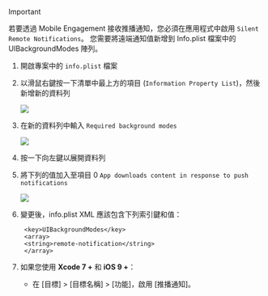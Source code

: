 > [!IMPORTANT]
> 若要透過 Mobile Engagement 接收推播通知，您必須在應用程式中啟用 `Silent Remote Notifications`。 您需要將遠端通知值新增到 Info.plist 檔案中的 UIBackgroundModes 陣列。
> 
> 

1. 開啟專案中的 `info.plist` 檔案
2. 以滑鼠右鍵按一下清單中最上方的項目 (`Information Property List`)，然後新增新的資料列
   
    ![](./media/mobile-engagement-ios-silent-push/xcode-plist-add-silent-push1.png)
3. 在新的資料列中輸入 `Required background modes`
   
    ![](./media/mobile-engagement-ios-silent-push/xcode-plist-add-silent-push2.png)
4. 按一下向左鍵以展開資料列
5. 將下列的值加入至項目 0 `App downloads content in response to push notifications`
   
    ![](./media/mobile-engagement-ios-silent-push/xcode-plist-add-silent-push3.png)
6. 變更後，info.plist XML 應該包含下列索引鍵和值：
   
        <key>UIBackgroundModes</key>
        <array>
        <string>remote-notification</string>
        </array>
7. 如果您使用 **Xcode 7 +** 和 **iOS 9 +**：
   
   * 在 [目標] > [目標名稱] > [功能]，啟用 [推播通知]。

